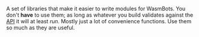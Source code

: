 A set of libraries that make it easier to write modules for WasmBots. You don't **have** to use them; as long as whatever you build validates against the [API](../host/rsc/data/guestAPI.json) it will at least _run_. Mostly just a lot of convenience functions. Use them so much as they are useful.
